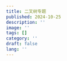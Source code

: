 ```yaml
---
title: 二叉树专题
published: 2024-10-25
description: ''
image: ''
tags: []
category: ''
draft: false 
lang: ''
---
```

